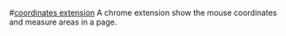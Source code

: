 #[coordinates extension](https://chrome.google.com/webstore/detail/coordinates/bpflbjmbfccblbhlcmlgkajdpoiepmkd?utm_source=chrome-ntp-icon)
A chrome extension show the mouse coordinates and measure areas in a page.

